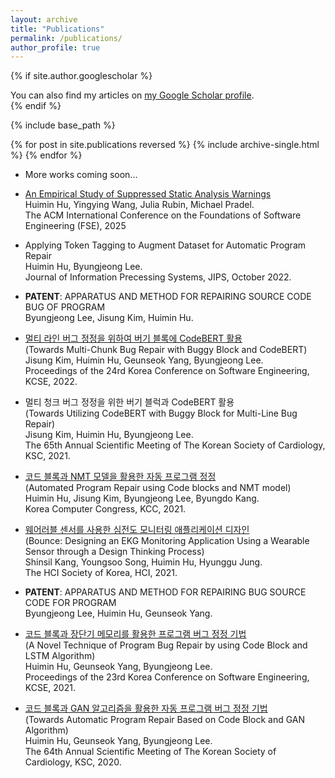```yaml
---
layout: archive
title: "Publications"
permalink: /publications/
author_profile: true
---
```


{% if site.author.googlescholar %}
  <div class="wordwrap">You can also find my articles on <a href="{{site.author.googlescholar}}">my Google Scholar profile</a>.</div>
{% endif %}

{% include base_path %}

{% for post in site.publications reversed %}
  {% include archive-single.html %}
{% endfor %}

* More works coming soon...

* [An Empirical Study of Suppressed Static Analysis Warnings](files/FSE25_suppression_study.pdf)  
  Huimin Hu, Yingying Wang, Julia Rubin, Michael Pradel.  
  The ACM International Conference on the Foundations of Software Engineering (FSE), 2025

* Applying Token Tagging to Augment Dataset for Automatic Program Repair  
  Huimin Hu, Byungjeong Lee.  
  Journal of Information Precessing Systems, JIPS, October 2022.

* **PATENT**: APPARATUS AND METHOD FOR REPAIRING SOURCE CODE BUG OF PROGRAM  
  Byungjeong Lee, Jisung Kim, Huimin Hu.

* [멀티 라인 버그 정정을 위하여 버기 블록에 CodeBERT 활용](https://scholar.google.co.kr/scholar?hl=ko&as_sdt=0%2C5&q=%EB%A9%80%ED%8B%B0+%EB%9D%BC%EC%9D%B8+%EB%B2%84%EA%B7%B8+%EC%A0%95%EC%A0%95%EC%9D%84+%EC%9C%84%ED%95%98%EC%97%AC+%EB%B2%84%EA%B8%B0+%EB%B8%94%EB%A1%9D%EC%97%90+CodeBERT+%ED%99%9C%EC%9A%A9&btnG=)  
  (Towards Multi-Chunk Bug Repair with Buggy Block and CodeBERT)  
  Jisung Kim, Huimin Hu, Geunseok Yang, Byungjeong Lee.  
  Proceedings of the 24rd Korea Conference on Software Engineering, KCSE, 2022.

* 멀티 청크 버그 정정을 위한 버기 블럭과 CodeBERT 활용  
  (Towards Utilizing CodeBERT with Buggy Block for Multi-Line Bug Repair)  
  Jisung Kim, Huimin Hu, Byungjeong Lee.  
  The 65th Annual Scientific Meeting of The Korean Society of Cardiology, KSC, 2021.

* [코드 블록과 NMT 모델을 활용한 자동 프로그램 정정](https://scholar.google.co.kr/scholar?hl=ko&as_sdt=0%2C5&q=%EC%BD%94%EB%93%9C+%EB%B8%94%EB%A1%9D%EA%B3%BC+NMT+%EB%AA%A8%EB%8D%B8%EC%9D%84+%ED%99%9C%EC%9A%A9%ED%95%9C+%EC%9E%90%EB%8F%99+%ED%94%84%EB%A1%9C%EA%B7%B8%EB%9E%A8+%EC%A0%95%EC%A0%95&btnG=)  
  (Automated Program Repair using Code blocks and NMT model)  
  Huimin Hu, Jisung Kim, Byungjeong Lee, Byungdo Kang.  
  Korea Computer Congress, KCC, 2021.

* [웨어러블 센서를 사용한 심전도 모니터링 애플리케이션 디자인](https://scholar.google.co.kr/scholar?hl=ko&as_sdt=0%2C5&q=%EC%9B%A8%EC%96%B4%EB%9F%AC%EB%B8%94+%EC%84%BC%EC%84%9C%EB%A5%BC+%EC%82%AC%EC%9A%A9%ED%95%9C+%EC%8B%AC%EC%A0%84%EB%8F%84+%EB%AA%A8%EB%8B%88%ED%84%B0%EB%A7%81+%EC%95%A0%ED%94%8C%EB%A6%AC%EC%BC%80%EC%9D%B4%EC%85%98+%EB%94%94%EC%9E%90%EC%9D%B8&btnG=)  
  (Bounce: Designing an EKG Monitoring Application Using a Wearable Sensor through a Design Thinking Process)  
  Shinsil Kang, Youngsoo Song, Huimin Hu, Hyunggu Jung.  
  The HCI Society of Korea, HCI, 2021.

* **PATENT**: APPARATUS AND METHOD FOR REPAIRING BUG SOURCE CODE FOR PROGRAM  
  Byungjeong Lee, Huimin Hu, Geunseok Yang.  

* [코드 블록과 장단기 메모리를 활용한 프로그램 버그 정정 기법](http://kcse2021.userinsight.co.kr/static/book/KCSE2021tocv7.pdf)  
  (A Novel Technique of Program Bug Repair by using Code Block and LSTM Algorithm)  
  Huimin Hu, Geunseok Yang, Byungjeong Lee.  
  Proceedings of the 23rd Korea Conference on Software Engineering, KCSE, 2021.  

* [코드 블록과 GAN 알고리즘을 활용한 자동 프로그램 버그 정정 기법](https://scholar.google.co.kr/scholar?hl=ko&as_sdt=0%2C5&q=%EC%BD%94%EB%93%9C+%EB%B8%94%EB%A1%9D%EA%B3%BC+GAN+%EC%95%8C%EA%B3%A0%EB%A6%AC%EC%A6%98%EC%9D%84+%ED%99%9C%EC%9A%A9%ED%95%9C+%EC%9E%90%EB%8F%99+%ED%94%84%EB%A1%9C%EA%B7%B8%EB%9E%A8+%EB%B2%84%EA%B7%B8+%EC%A0%95%EC%A0%95+%EA%B8%B0%EB%B2%95&btnG=)  
  (Towards Automatic Program Repair Based on Code Block and GAN Algorithm)  
  Huimin Hu, Geunseok Yang, Byungjeong Lee.  
  The 64th Annual Scientific Meeting of The Korean Society of Cardiology, KSC, 2020.  